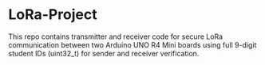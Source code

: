 # LoRa-Project
This repo contains transmitter and receiver code for secure LoRa communication between two Arduino UNO R4 Mini boards using full 9-digit student IDs (uint32_t) for sender and receiver verification.
